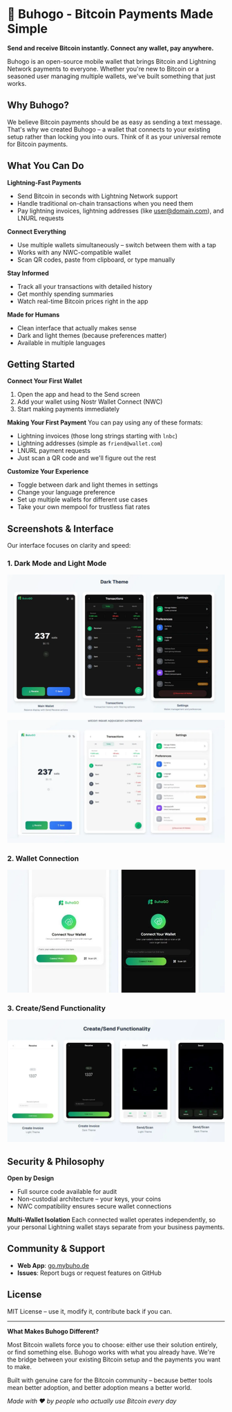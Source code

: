 # 🦉 Buhogo - Bitcoin Payments Made Simple

**Send and receive Bitcoin instantly. Connect any wallet, pay anywhere.**

Buhogo is an open-source mobile wallet that brings Bitcoin and Lightning Network payments to everyone. Whether you're
new to Bitcoin or a seasoned user managing multiple wallets, we've built something that just works.

## Why Buhogo?

We believe Bitcoin payments should be as easy as sending a text message. That's why we created Buhogo – a wallet that
connects to your existing setup rather than locking you into ours. Think of it as your universal remote for Bitcoin
payments.

## What You Can Do

**Lightning-Fast Payments**

- Send Bitcoin in seconds with Lightning Network support
- Handle traditional on-chain transactions when you need them
- Pay lightning invoices, lightning addresses (like user@domain.com), and LNURL requests

**Connect Everything**

- Use multiple wallets simultaneously – switch between them with a tap
- Works with any NWC-compatible wallet
- Scan QR codes, paste from clipboard, or type manually

**Stay Informed**

- Track all your transactions with detailed history
- Get monthly spending summaries
- Watch real-time Bitcoin prices right in the app

**Made for Humans**

- Clean interface that actually makes sense
- Dark and light themes (because preferences matter)
- Available in multiple languages

## Getting Started

**Connect Your First Wallet**

1. Open the app and head to the Send screen
2. Add your wallet using Nostr Wallet Connect (NWC)
3. Start making payments immediately

**Making Your First Payment**
You can pay using any of these formats:

- Lightning invoices (those long strings starting with `lnbc`)
- Lightning addresses (simple as `friend@wallet.com`)
- LNURL payment requests
- Just scan a QR code and we'll figure out the rest

**Customize Your Experience**

- Toggle between dark and light themes in settings
- Change your language preference
- Set up multiple wallets for different use cases
- Take your own mempool for trustless fiat rates

## Screenshots & Interface

Our interface focuses on clarity and speed:

### 1. Dark Mode and Light Mode
   ![Dark Mode](public/dark_img.png)

   ![Light Mode](public/light.png)

### 2. Wallet Connection
   ![Connect Wallet](public/connect_wallet.png)

### 3. Create/Send Functionality
   ![Create/Send](public/create_send.png)

## Security & Philosophy

**Open by Design**

- Full source code available for audit
- Non-custodial architecture – your keys, your coins
- NWC compatibility ensures secure wallet connections

**Multi-Wallet Isolation**
Each connected wallet operates independently, so your personal Lightning wallet stays separate from your business
payments.

## Community & Support

- **Web App**: [go.mybuho.de](https://go.mybuho.de)
- **Issues**: Report bugs or request features on GitHub

## License

MIT License – use it, modify it, contribute back if you can.

---

**What Makes Buhogo Different?**

Most Bitcoin wallets force you to choose: either use their solution entirely, or find something else. Buhogo works with
what you already have. We're the bridge between your existing Bitcoin setup and the payments you want to make.

Built with genuine care for the Bitcoin community – because better tools mean better adoption, and better adoption means
a better world.

*Made with ❤️ by people who actually use Bitcoin every day*